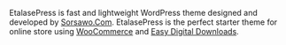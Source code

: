 EtalasePress is fast and lightweight WordPress theme designed and developed by [Sorsawo.Com](https://sorsawo.com). EtalasePress is the perfect starter theme for online store using [WooCommerce](https://wordpress.org/plugins/woocommerce/) and [Easy Digital Downloads](https://wordpress.org/plugins/easy-digital-downloads/).
